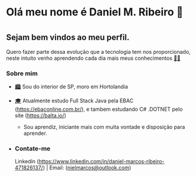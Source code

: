 # Olá meu nome é Daniel M. Ribeiro  👋 <h1>

## Sejam bem vindos ao meu perfil.
  
  Quero fazer parte dessa evolução que a tecnologia tem nos proporcionado, neste intuito venho aprendendo cada dia mais meus conhecimentos <a href='https://emojitool.com/pt/male-student'>👨‍🎓</a>

### Sobre mim

- <a href='https://emojitool.com/pt/cityscape'>🏙️</a> Sou do interior de SP, moro em Hortolandia
  
- <a href='https://emojitool.com/pt/graduation-cap'>🎓</a> Atualmente estudo Full Stack Java pela EBAC (https://ebaconline.com.br/), e tambem estudando C# .DOTNET pelo site (https://balta.io/)
  
  - Sou aprendiz, iniciante mais com muita vontade e disposição para aprender.
  
  
  
- ### Contate-me
  
  Linkedin (https://www.linkedin.com/in/daniel-marcos-ribeiro-471826137/) | Email: (nielmarcos@outlook.com)
